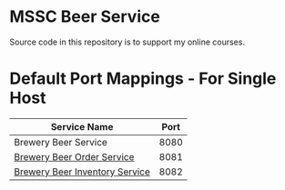 # MSSC Beer Service

Source code in this repository is to support my online courses.


# Default Port Mappings - For Single Host
| Service Name | Port | 
| --------| -----|
| Brewery Beer Service | 8080 |
| [Brewery Beer Order Service](https://github.com/ggab78/mssc-beer-order-service/tree/gab) | 8081 |
| [Brewery Beer Inventory Service](https://github.com/ggab78/mssc-beer-inventory-service/tree/gab) | 8082 |

